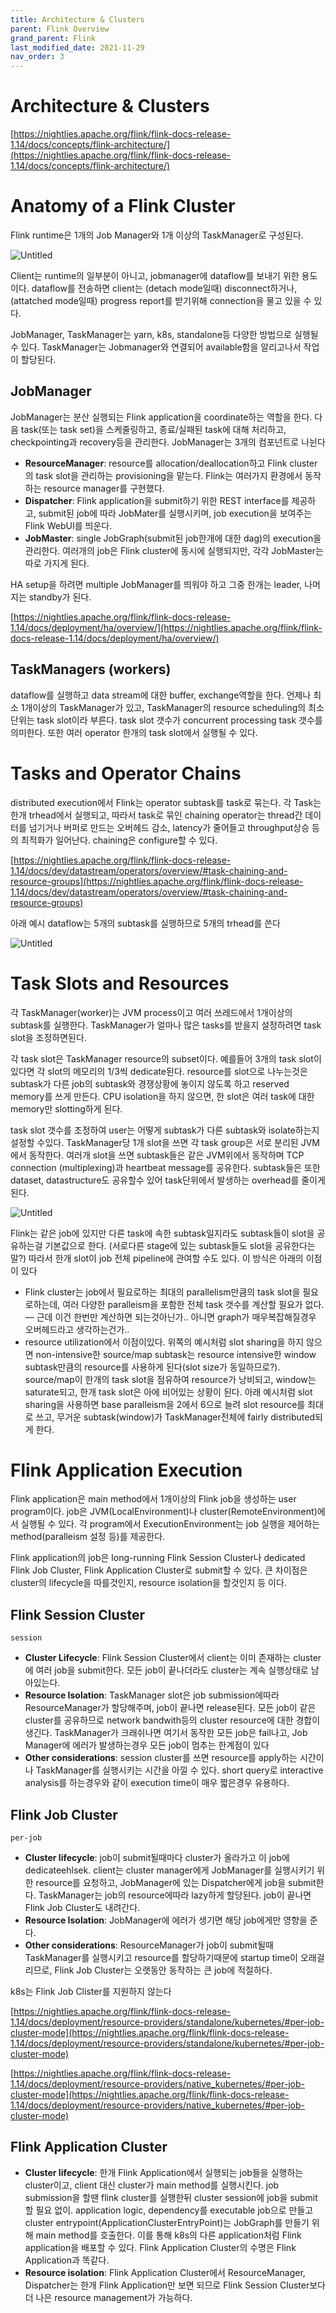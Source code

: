 ```yaml
---
title: Architecture & Clusters
parent: Flink Overview
grand_parent: Flink
last_modified_date: 2021-11-29
nav_order: 3
---
```

# Architecture & Clusters

[https://nightlies.apache.org/flink/flink-docs-release-1.14/docs/concepts/flink-architecture/](https://nightlies.apache.org/flink/flink-docs-release-1.14/docs/concepts/flink-architecture/)

# Anatomy of a Flink Cluster

Flink runtime은 1개의 Job Manager와 1개 이상의 TaskManager로 구성된다.

![Untitled](architecture-clusters/Untitled.png)

Client는 runtime의 일부분이 아니고, jobmanager에 dataflow를 보내기 위한 용도이다. dataflow를 전송하면 client는 (detach mode일때) disconnect하거나, (attatched mode일때) progress report를 받기위해 connection을 물고 있을 수 있다.

JobManager, TaskManager는 yarn, k8s, standalone등 다양한 방법으로 실행될 수 있다. TaskManager는 Jobmanager와 연결되어 available함을 알리고나서 작업이 할당된다.

## JobManager

JobManager는 분산 실행되는 Flink application을 coordinate하는 역할을 한다. 다음 task(또는 task set)을 스케줄링하고, 종료/실패된 task에 대해 처리하고, checkpointing과 recovery등을 관리한다. JobManager는 3개의 컴포넌트로 나뉜다

- **ResourceManager**: resource를 allocation/deallocation하고 Flink cluster의 task slot을 관리하는 provisioning을 맡는다. Flink는 여러가지 환경에서 동작하는 resource manager를 구현했다.
- **Dispatcher**: Flink application을 submit하기 위한 REST interface를 제공하고, submit된 job에 따라 JobMater를 실행시키며, job execution을 보여주는 Flink WebUI를 띄운다.
- **JobMaster**: single JobGraph(submit된 job한개에 대한 dag)의 execution을 관리한다. 여러개의 job은 Flink cluster에 동시에 실행되지만, 각각 JobMaster는 따로 가지게 된다.

HA setup을 하려면 multiple JobManager를 띄워야 하고 그중 한개는 leader, 나머지는 standby가 된다.

[https://nightlies.apache.org/flink/flink-docs-release-1.14/docs/deployment/ha/overview/](https://nightlies.apache.org/flink/flink-docs-release-1.14/docs/deployment/ha/overview/)

## TaskManagers (workers)

dataflow를 실행하고 data stream에 대한 buffer, exchange역할을 한다. 언제나 최소 1개이상의 TaskManager가 있고, TaskManager의 resource scheduling의 최소 단위는 task slot이라 부른다. task slot 갯수가 concurrent processing task 갯수를 의미한다. 또한 여러 operator 한개의 task slot에서 실행될 수 있다.

# Tasks and Operator Chains

distributed execution에서 Flink는 operator subtask를 task로 묶는다. 각 Task는 한개 trhead에서 실행되고, 따라서 task로 묶인 chaining operator는 thread간 데이터를 넘기거나 버퍼로 만드는 오버헤드 감소, latency가 줄어들고 throughput상승 등의 최적화가 일어난다. chaining은 configure할 수 있다.

[https://nightlies.apache.org/flink/flink-docs-release-1.14/docs/dev/datastream/operators/overview/#task-chaining-and-resource-groups](https://nightlies.apache.org/flink/flink-docs-release-1.14/docs/dev/datastream/operators/overview/#task-chaining-and-resource-groups)

아래 예시 dataflow는 5개의 subtask를 실행하므로 5개의 trhead를 쓴다

![Untitled](architecture-clusters/Untitled%201.png)

# Task Slots and Resources

각 TaskManager(worker)는 JVM process이고 여러 쓰레드에서 1개이상의 subtask를 실행한다. TaskManager가 얼마나 많은 tasks를 받을지 설정하려면 task slot을 조정하면된다.

각 task slot은 TaskManager resource의 subset이다. 예를들어 3개의 task slot이 있다면 각 slot의 메모리의 1/3씩 dedicate된다. resource를 slot으로 나누는것은 subtask가 다른 job의 subtask와 경쟁상황에 놓이지 않도록 하고 reserved memory를 쓰게 만든다. CPU isolation을 하지 않으면, 한 slot은 여러 task에 대한 memory만 slotting하게 된다.

task slot 갯수를 조정하여 user는 어떻게 subtask가 다른 subtask와 isolate하는지 설정할 수있다. TaskManager당 1개 slot을 쓰면 각 task group은 서로 분리된 JVM에서 동작한다. 여러개 slot을 쓰면 subtask들은 같은 JVM위에서 동작하며 TCP connection (multiplexing)과 heartbeat message를 공유한다. subtask들은 또한 dataset, datastructure도 공유할수 있어 task단위에서 발생하는 overhead를 줄이게 된다.

![Untitled](architecture-clusters/Untitled%202.png)

Flink는 같은 job에 있지만 다른 task에 속한 subtask일지라도 subtask들이 slot을 공유하는걸 기본값으로 한다. (서로다른 stage에 있는 subtask들도 slot을 공유한다는말?) 따라서 한개 slot이 job 전체 pipeline에 관여할 수도 있다. 이 방식은 아래의 이점이 있다

- Flink cluster는 job에서 필요로하는 최대의 parallelism만큼의 task slot을 필요로하는데, 여러 다양한 paralleism을 포함한 전체 task 갯수를 계산할 필요가 없다. — 근데 이건 한번만 계산하면 되는것아닌가.. 아니면 graph가 매우복잡해질경우 오버헤드라고 생각하는건가..
- resource utilization에서 이점이있다.
위쪽의 예시처럼 slot sharing을 하지 않으면 non-intensive한 source/map subtask는 resource intensive한 window subtask만큼의 resource를 사용하게 된다(slot size가 동일하므로?). source/map이 한개의 task slot을 점유하여 resource가 낭비되고, window는 saturate되고, 한개 task slot은 아에 비어있는 상황이 된다.
아래 예시처럼 slot sharing을 사용하면 base paralleism을 2에서 6으로 늘려 slot resource를 최대로 쓰고, 무거운 subtask(window)가 TaskManager전체에 fairly distributed되게 한다.

# Flink Application Execution

Flink application은 main method에서 1개이상의 Flink job을 생성하는 user program이다. job은 JVM(LocalEnvironment)나 cluster(RemoteEnvironment)에서 실행될 수 있다. 각 program에서 ExecutionEnvironment는 job 실행을 제어하는 method(paralleism 설정 등)를 제공한다.

Flink application의 job은 long-running Flink Session Cluster나 dedicated Flink Job Cluster, Flink Application Cluster로 submit할 수 있다. 큰 차이점은 cluster의 lifecycle을 따를것인지, resource isolation을 할것인지 등 이다.

## Flink Session Cluster

`session`

- **Cluster Lifecycle**: Flink Session Cluster에서 client는 이미 존재하는 cluster에 여러 job을 submit한다. 모든 job이 끝나더라도 cluster는 계속 실행상태로 남아있는다.
- **Resource Isolation**: TaskManager slot은 job submission에따라 ResourceManager가 할당해주며, job이 끝나면 release된다. 모든 job이 같은 cluster를 공유하므로 network bandwith등의 cluster resource에 대한 경합이 생긴다. TaskManager가 크래쉬나면 여기서 동작한 모든 job은 fail나고, Job Manager에 에러가 발생하는경우 모든 job이 멈추는 한계점이 있다
- **Other considerations**: session cluster를 쓰면 resource를 apply하는 시간이나 TaskManager를 실행시키는 시간을 아낄 수 있다. short query로 interactive analysis를 하는경우와 같이 execution time이 매우 짧은경우 유용하다.

## Flink Job Cluster

`per-job`

- **Cluster lifecycle**: job이 submit될때마다 cluster가 올라가고 이 job에 dedicateehlsek. client는 cluster manager에게 JobManager를 실행시키기 위한 resource를 요청하고, JobManager에 있는 Dispatcher에게 job을 submit한다. TaskManager는 job의 resource에따라 lazy하게 할당된다. job이 끝나면 Flink Job Cluster도 내려간다.
- **Resource Isolation**: JobManager에 에러가 생기면 해당 job에게만 영향을 준다.
- **Other considerations**: ResourceManager가 job이 submit될때 TaskManager를 실행시키고 resource를 할당하기때문에 startup time이 오래걸리므로, Flink Job Cluster는 오랫동안 동작하는 큰 job에 적절하다.

k8s는 Flink Job Clister를 지원하지 않는다

[https://nightlies.apache.org/flink/flink-docs-release-1.14/docs/deployment/resource-providers/standalone/kubernetes/#per-job-cluster-mode](https://nightlies.apache.org/flink/flink-docs-release-1.14/docs/deployment/resource-providers/standalone/kubernetes/#per-job-cluster-mode)

[https://nightlies.apache.org/flink/flink-docs-release-1.14/docs/deployment/resource-providers/native_kubernetes/#per-job-cluster-mode](https://nightlies.apache.org/flink/flink-docs-release-1.14/docs/deployment/resource-providers/native_kubernetes/#per-job-cluster-mode)

## Flink Application Cluster

- **Cluster lifecycle**: 한개 Flink Application에서 실행되는 job들을 실행하는 cluster이고, client 대신 cluster가 main method를 실행시킨다. job submission을 할땐 flink cluster를 실행한뒤 cluster session에 job을 submit할 필요 없이. application logic, dependency를 executable job으로 만들고 cluster entrypoint(ApplicationClusterEntryPoint)는 JobGraph를 만들기 위해 main method를 호출한다. 이를 통해 k8s의 다른 application처럼 Flink application을 배포할 수 있다. Flink Application Cluster의 수명은 Flink Application과 똑같다.
- **Resource isolation**: Flink Application Cluster에서 ResourceManager, Dispatcher는 한개 Flink Application만 보면 되므로 Flink Session Cluster보다 더 나은 resource management가 가능하다.